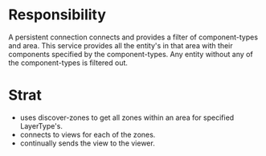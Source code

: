 # Responsibility
A persistent connection connects and provides a filter of component-types and area. This service provides all the entity's in that area with their components specified by the component-types. Any entity without any of the component-types is filtered out.

# Strat

* uses discover-zones to get all zones within an area for specified LayerType's.
* connects to views for each of the zones.
* continually sends the view to the viewer.